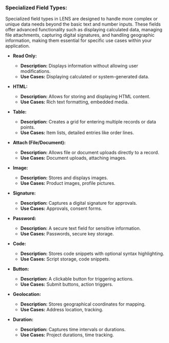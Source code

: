 

###  **Specialized Field Types:**
Specialized field types in LENS are designed to handle more complex or unique data needs beyond the basic text and number inputs. These fields offer advanced functionality such as displaying calculated data, managing file attachments, capturing digital signatures, and handling geographic information, making them essential for specific use cases within your application.

-   **Read Only:**
    
    -   **Description:** Displays information without allowing user modifications.
    -   **Use Cases:** Displaying calculated or system-generated data.
-   **HTML:**
    
    -   **Description:** Allows for storing and displaying HTML content.
    -   **Use Cases:** Rich text formatting, embedded media.
-   **Table:**
    
    -   **Description:** Creates a grid for entering multiple records or data points.
    -   **Use Cases:** Item lists, detailed entries like order lines.
-   **Attach (File/Document):**
    
    -   **Description:** Allows file or document uploads directly to a record.
    -   **Use Cases:** Document uploads, attaching images.
-   **Image:**
    
    -   **Description:** Stores and displays images.
    -   **Use Cases:** Product images, profile pictures.
-   **Signature:**
    
    -   **Description:** Captures a digital signature for approvals.
    -   **Use Cases:** Approvals, consent forms.
-   **Password:**
    
    -   **Description:** A secure text field for sensitive information.
    -   **Use Cases:** Passwords, secure key storage.
-   **Code:**
    
    -   **Description:** Stores code snippets with optional syntax highlighting.
    -   **Use Cases:** Script storage, code snippets.
-   **Button:**
    
    -   **Description:** A clickable button for triggering actions.
    -   **Use Cases:** Submit buttons, action triggers.
-   **Geolocation:**
    
    -   **Description:** Stores geographical coordinates for mapping.
    -   **Use Cases:** Address location, tracking.
-   **Duration:**
    
    -   **Description:** Captures time intervals or durations.
    -   **Use Cases:** Project durations, time tracking.

<!--stackedit_data:
eyJoaXN0b3J5IjpbLTc4MjIzNjIxNl19
-->